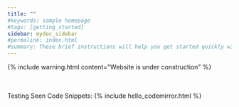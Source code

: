 ```yaml
---
title: ""
#keywords: sample homepage
#tags: [getting_started]
sidebar: mydoc_sidebar
#permalink: index.html
#summary: These brief instructions will help you get started quickly with the theme. The other topics in this help provide additional information and detail about working with other aspects of this theme and Jekyll.
---
```


{% include warning.html content="Website is under construction" %}

<br>
<br>
Testing Seen Code Snippets:
{% include hello_codemirror.html %}
